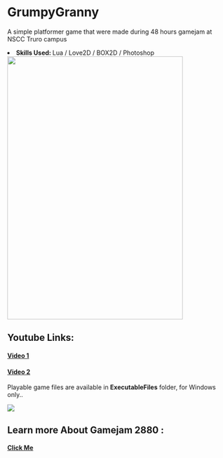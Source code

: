 # GrumpyGranny
<p>A simple platformer game that were made during 48 hours gamejam at NSCC Truro campus</p>

<li><strong>Skills Used: </strong>Lua / Love2D / BOX2D / Photoshop </li>

<img src="https://www.dropbox.com/s/lik1xlgp7w59bts/grannySplash.png?dl=1" width="400" height="600">


<h2>Youtube Links: </h2>
<h4><a href="https://youtu.be/tupRq0_FLQk" >Video 1</a></h4>
<h4><a href="https://youtu.be/er98VFuuEhU" >Video 2</a></h4>

<p>Playable game files are available in <strong>ExecutableFiles</strong> folder, for Windows only..</p>

<img src="https://www.dropbox.com/s/9o273xdw8ccl4ri/gamejamSplash-min.png?dl=1">

<h2>Learn more About Gamejam 2880 : </h2>
<h4><a href="https://twitter.com/hashtag/GameJam2880?src=hash">Click Me</a></h4>


